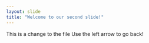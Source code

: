 ```yaml
---
layout: slide
title: "Welcome to our second slide!"
---
```

This is a change to the file
Use the left arrow to go back!
